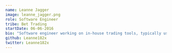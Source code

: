 ```yaml
---
name: Leanne Jagger
image: leanne_jagger.png
role: Software Engineer
tribe: Bet Trading
startDate: 06-06-2016
bio: "Software engineer working on in-house trading tools, typically using Java, React, Node and a serverless architecture in AWS."
github: Leanne182x
twitter: Leanne182x
---
```

